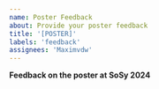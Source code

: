 ```yaml
---
name: Poster Feedback
about: Provide your poster feedback
title: '[POSTER]'
labels: 'feedback'
assignees: 'Maximvdw'
---
```


**Feedback on the poster at SoSy 2024**
